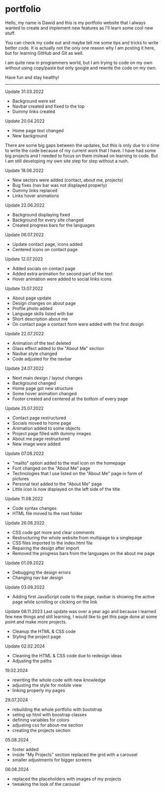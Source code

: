 # portfolio

Hello, my name is Dawid and this is my portfolio website that I always wanted to create and implement new features as I'll learn some cool new stuff.

You can check my code out and maybe tell me some tips and tricks to write better code.
It is actually not the only one reason why I am posting it here, but for learning GitHub and Git as well.

I am quite new in programmers world, but I am trying to code on my own without using copy/paste but only google and rewrite the code on my own.

Have fun and stay healthy!

---

Update 31.03.2022

- Background were set
- Navbar created and fixed to the top
- Dummy links created

Update 20.04.2022

- Home page text changed
- New background

There are some big gaps between the updates, but this is only due to o time to write the code because of my current work that I have. I have had some big projects and I needed to focus on them instead on learning to code. But I am still developing my own site step for step without a rush.

Update 18.06.2022

- New sectors were added (contact, about me, projects)
- Bug fixes (nav bar was not displayed properly)
- Dummy links replaced
- Links hover animations

Update 22.06.2022

- Background displaying fixed
- Background for every site changed
- Created progress bars for the languages

Update 06.07.2022

- Update contact page, icons added
- Centered icons on contact page

Update 12.07.2022

- Added socials on contact page
- Added extra animation for second part of the text
- Hover animation were added to social links icons

Update 13.07.2022

- About page update
- Design changes on about page
- Profile photo added
- Language skills listed with bar
- Short description about me
- On contact page a contact form were added with the first design

Update 22.07.2022

- Animation of the text deleted
- Glass effect added to the "About Me" section
- Navbar style changed
- Code adjusted for the navbar

Update 24.07.2022

- Next main design / layout changes
- Background changed
- Home page got new structure
- Some hover animation changed
- Footer created and centered at the bottom of every page

Update 25.07.2022

- Contact page restructured
- Socials moved to home page
- Animation added to some objects
- Project page filled with dummy images
- About me page restructured
- New image were added

Update 07.08.2022

- "mailto" option added to the mail icon on the homepage
- Font changed on the "About Me" page
- Technologies that I use listed on the "About Me" page in form of pictures
- Personal text added to the "About Me" page
- Little icon is now displayed on the left side of the title

Update 11.08.2022

- Code syntax changes
- HTML file moved to the root folder

Update 26.08.2022

- CSS code got more and clear comments
- Restructuring the whole website from multipage to a singlepage
- CSS files imported to the index.html file
- Repairing the design after import
- Removed the progress bars from the languages on the about me page

Update 01.09.2022

- Debugging the design errors
- Changing nav bar design

Update 03.09.2022

- Adding first JavaScript code to the page, navbar is showing the active page while scrolling or clicking on the link

Update 08.11.2023
Last update was over a year ago and because I learned few new things and still learning, I would like to get this page done at some point and make more projects.

- Cleanup the HTML & CSS code
- Styling the project page

Update 02.02.2024
 - Cleaning the HTML & CSS code due to redesign ideas
 - Adjusting the paths


19.02.2024
- rewriting the whole code with new knowledge
- adjusting the style for mobile view
- linking properly my pages


29.07.2024
- rebuilding the whole portfolio with bootstrap
- seting up html with boostrap classes
- defining variables for colors
- adjusting css for about-me section
- creating the projects section


05.08.2024
- footer added
- inside "My Projects" section replaced the grid with a carousel
- smaller adjustments for bigger screens


06.08.2024
- replaced the placeholders with images of my projects
- tweaking the look of the carousel
